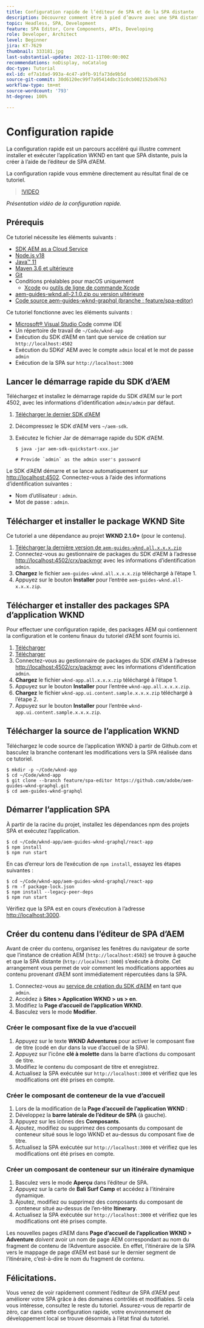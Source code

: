 ```yaml
---
title: Configuration rapide de l’éditeur de SPA et de la SPA distante
description: Découvrez comment être à pied d’œuvre avec une SPA distante et l’éditeur de SPA d’AEM en 15 minutes.
topic: Headless, SPA, Development
feature: SPA Editor, Core Components, APIs, Developing
role: Developer, Architect
level: Beginner
jira: KT-7629
thumbnail: 333181.jpg
last-substantial-update: 2022-11-11T00:00:00Z
recommendations: noDisplay, noCatalog
doc-type: Tutorial
exl-id: ef7a1dad-993a-4c47-a9fb-91fa73de9b5d
source-git-commit: 30d6120ec99f7a95414dbc31c0cb002152bd6763
workflow-type: tm+mt
source-wordcount: '793'
ht-degree: 100%

---
```


# Configuration rapide

La configuration rapide est un parcours accéléré qui illustre comment installer et exécuter l’application WKND en tant que SPA distante, puis la créer à l’aide de l’éditeur de SPA d’AEM.

La configuration rapide vous emmène directement au résultat final de ce tutoriel.

>[!VIDEO](https://video.tv.adobe.com/v/333181?quality=12&learn=on)

_Présentation vidéo de la configuration rapide._

## Prérequis

Ce tutoriel nécessite les éléments suivants :

+ [SDK AEM as a Cloud Service](https://experienceleague.adobe.com/docs/experience-manager-learn/cloud-service/local-development-environment-set-up/aem-runtime.html?lang=fr)
+ [Node.js v18](https://nodejs.org/fr/)
+ [Java™ 11](https://downloads.experiencecloud.adobe.com/content/software-distribution/en/general.html)
+ [Maven 3.6 et ultérieure](https://maven.apache.org/)
+ [Git](https://git-scm.com/downloads)
+ Conditions préalables pour macOS uniquement
   + [Xcode](https://developer.apple.com/xcode/) ou [outils de ligne de commande Xcode](https://developer.apple.com/xcode/resources/)
+ [aem-guides-wknd.all-2.1.0.zip ou version ultérieure](https://github.com/adobe/aem-guides-wknd/releases)
+ [Code source aem-guides-wknd-graphql (branche : feature/spa-editor)](https://github.com/adobe/aem-guides-wknd-graphql/tree/feature/spa-editor)


Ce tutoriel fonctionne avec les éléments suivants :

+ [Microsoft® Visual Studio Code](https://visualstudio.microsoft.com/) comme IDE
+ Un répertoire de travail de `~/Code/wknd-app`
+ Exécution du SDK d’AEM en tant que service de création sur `http://localhost:4502`
+ Exécution du SDKd’ AEM avec le compte `admin` local et le mot de passe `admin`
+ Exécution de la SPA sur `http://localhost:3000`

## Lancer le démarrage rapide du SDK d’AEM

Téléchargez et installez le démarrage rapide du SDK d’AEM sur le port 4502, avec les informations d’identification `admin/admin` par défaut.

1. [Télécharger le dernier SDK d’AEM](https://experience.adobe.com/#/downloads/content/software-distribution/en/aemcloud.html?fulltext=AEM*+SDK*&amp;orderby=%40jcr%3Acontent%2Fjcr%3AlastModified&amp;orderby.sort=desc&amp;layout=list&amp;p.offset=0&amp;p.limit=1)
1. Décompressez le SDK d’AEM vers `~/aem-sdk`.
1. Exécutez le fichier Jar de démarrage rapide du SDK d’AEM.

   ```
   $ java -jar aem-sdk-quickstart-xxx.jar
   
   # Provide `admin` as the admin user's password
   ```

Le SDK d’AEM démarre et se lance automatiquement sur [http://localhost:4502](http://localhost:4502). Connectez-vous à l’aide des informations d’identification suivantes :

+ Nom d’utilisateur : `admin`.
+ Mot de passe : `admin`.

## Télécharger et installer le package WKND Site

Ce tutoriel a une dépendance au projet __WKND 2.1.0+__ (pour le contenu).

1. [Télécharger la dernière version de `aem-guides-wknd.all.x.x.x.zip`](https://github.com/adobe/aem-guides-wknd/releases)
1. Connectez-vous au gestionnaire de packages du SDK d’AEM à l’adresse [http://localhost:4502/crx/packmgr](http://localhost:4502/crx/packmgr) avec les informations d’identification `admin`.
1. __Chargez__ le fichier `aem-guides-wknd.all.x.x.x.zip` téléchargé à l’étape 1.
1. Appuyez sur le bouton __Installer__ pour l’entrée `aem-guides-wknd.all-x.x.x.zip`.

## Télécharger et installer des packages SPA d’application WKND

Pour effectuer une configuration rapide, des packages AEM qui contiennent la configuration et le contenu finaux du tutoriel d’AEM sont fournis ici.

1. [Télécharger ](./assets/quick-setup/wknd-app.all-1.0.0-SNAPSHOT.zip)
1. [Télécharger ](./assets/quick-setup/wknd-app.ui.content.sample-1.0.1.zip)
1. Connectez-vous au gestionnaire de packages du SDK d’AEM à l’adresse [http://localhost:4502/crx/packmgr](http://localhost:4502/crx/packmgr) avec les informations d’identification `admin`.
1. __Chargez__ le fichier `wknd-app.all.x.x.x.zip` téléchargé à l’étape 1.
1. Appuyez sur le bouton __Installer__ pour l’entrée `wknd-app.all.x.x.x.zip`.
1. __Chargez__ le fichier `wknd-app.ui.content.sample.x.x.x.zip` téléchargé à l’étape 2.
1. Appuyez sur le bouton __Installer__ pour l’entrée `wknd-app.ui.content.sample.x.x.x.zip`.

## Télécharger la source de l’application WKND

Téléchargez le code source de l’application WKND à partir de Github.com et basculez la branche contenant les modifications vers la SPA réalisée dans ce tutoriel.

```
$ mkdir -p ~/Code/wknd-app
$ cd ~/Code/wknd-app
$ git clone --branch feature/spa-editor https://github.com/adobe/aem-guides-wknd-graphql.git
$ cd aem-guides-wknd-graphql
```

## Démarrer l’application SPA

À partir de la racine du projet, installez les dépendances npm des projets SPA et exécutez l’application.

```
$ cd ~/Code/wknd-app/aem-guides-wknd-graphql/react-app
$ npm install
$ npm run start
```

En cas d’erreur lors de l’exécution de `npm install`, essayez les étapes suivantes :

```
$ cd ~/Code/wknd-app/aem-guides-wknd-graphql/react-app
$ rm -f package-lock.json
$ npm install --legacy-peer-deps
$ npm run start
```

Vérifiez que la SPA est en cours d’exécution à l’adresse [http://localhost:3000](http://localhost:3000).

## Créer du contenu dans l’éditeur de SPA d’AEM

Avant de créer du contenu, organisez les fenêtres du navigateur de sorte que l’instance de création AEM (`http://localhost:4502`) se trouve à gauche et que la SPA distante (`http://localhost:3000`) s’exécute à droite. Cet arrangement vous permet de voir comment les modifications apportées au contenu provenant d’AEM sont immédiatement répercutées dans la SPA.

1. Connectez-vous au [service de création du SDK d’AEM](http://localhost:4502) en tant que `admin`.
1. Accédez à __Sites > Application WKND > us > en__.
1. Modifiez la __Page d’accueil de l’application WKND__.
1. Basculez vers le mode __Modifier__.

### Créer le composant fixe de la vue d’accueil

1. Appuyez sur le texte __WKND Adventures__ pour activer le composant fixe de titre (codé en dur dans la vue d’accueil de la SPA).
1. Appuyez sur l’icône __clé à molette__ dans la barre d’actions du composant de titre.
1. Modifiez le contenu du composant de titre et enregistrez.
1. Actualisez la SPA exécutée sur `http://localhost:3000` et vérifiez que les modifications ont été prises en compte.

### Créer le composant de conteneur de la vue d’accueil

1. Lors de la modification de la __Page d’accueil de l’application WKND__ :
1. Développez la __barre latérale de l’éditeur de SPA__ (à gauche).
1. Appuyez sur les icônes des __Composants__.
1. Ajoutez, modifiez ou supprimez des composants du composant de conteneur situé sous le logo WKND et au-dessus du composant fixe de titre.
1. Actualisez la SPA exécutée sur `http://localhost:3000` et vérifiez que les modifications ont été prises en compte.

### Créer un composant de conteneur sur un itinéraire dynamique

1. Basculez vers le mode __Aperçu__ dans l’éditeur de SPA.
1. Appuyez sur la carte de __Bali Surf Camp__ et accédez à l’itinéraire dynamique.
1. Ajoutez, modifiez ou supprimez des composants du composant de conteneur situé au-dessus de l’en-tête __Itinerary__.
1. Actualisez la SPA exécutée sur `http://localhost:3000` et vérifiez que les modifications ont été prises compte.

Les nouvelles pages d’AEM dans __Page d’accueil de l’application WKND > Adventure__ _doivent_ avoir un nom de page AEM correspondant au nom du fragment de contenu de l’Adventure associée. En effet, l’itinéraire de la SPA vers le mappage de page d’AEM est basé sur le dernier segment de l’itinéraire, c’est-à-dire le nom du fragment de contenu.

## Félicitations.

Vous venez de voir rapidement comment l’éditeur de SPA d’AEM peut améliorer votre SPA grâce à des domaines contrôlés et modifiables. Si cela vous intéresse, consultez le reste du tutoriel. Assurez-vous de repartir de zéro, car dans cette configuration rapide, votre environnement de développement local se trouve désormais à l’état final du tutoriel.
